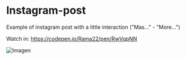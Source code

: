 # Instagram-post
 Example of instagram post with a little interaction ("Mas..." - "More...")

Watch in: https://codepen.io/Rama22/pen/RwVqpNN


![Imagen](https://user-images.githubusercontent.com/64865940/128620040-349f48df-de72-495d-9052-fb3e48136324.png)

